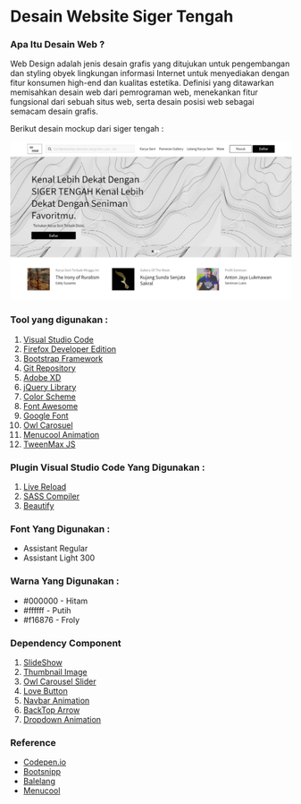 
# Desain Website Siger Tengah

### Apa Itu Desain Web ?

Web Design adalah jenis desain grafis yang ditujukan untuk pengembangan dan styling obyek lingkungan informasi Internet untuk menyediakan dengan fitur konsumen high-end dan kualitas estetika. Definisi yang ditawarkan memisahkan desain web dari pemrograman web, menekankan fitur fungsional dari sebuah situs web, serta desain posisi web sebagai semacam desain grafis.

Berikut desain mockup dari siger tengah :

![Desain Landing Page Siger Tengah](images/screen.png)

### Tool yang digunakan :

1. [Visual Studio Code](https://code.visualstudio.com/)
2. [Firefox Developer Edition](https://www.mozilla.org/id/firefox/developer/all/)
3. [Bootstrap Framework](https://getbootstrap.com/)
4. [Git Repository](github.com)
5. [Adobe XD](https://www.adobe.com/products/xd.html)
6. [jQuery Library](https://jquery.com/download/)
7. [Color Scheme](https://coolors.co/)
8. [Font Awesome](https://www.bootstrapcdn.com/fontawesome/)
9. [Google Font](https://fonts.google.com)
10. [Owl Carosuel](https://owlcarousel2.github.io/OwlCarousel2/)
11. [Menucool Animation](http://www.menucool.com)
12. [TweenMax JS](https://greensock.com/)

### Plugin Visual Studio Code Yang Digunakan :
1. [Live Reload](https://marketplace.visualstudio.com/items?itemName=MS-vsliveshare.vsls-vs)
2. [SASS Compiler](https://marketplace.visualstudio.com/items?itemName=ritwickdey.live-sass)
3. [Beautify](https://marketplace.visualstudio.com/items?itemName=ritwickdey.live-sass)

### Font Yang Digunakan :
* Assistant Regular
* Assistant Light 300

### Warna Yang Digunakan :
* #000000 - Hitam
* #ffffff - Putih
* #f16876 - Froly

### Dependency Component
1. [SlideShow](https://bootsnipp.com/snippets/X0Qdv)
2. [Thumbnail Image](https://bootsnipp.com/snippets/0ej)
3. [Owl Carousel Slider](https://codepen.io/Nelis/pen/reEjZz)
4. [Love Button](https://codepen.io/kieranfivestars/pen/PwzjgN)
5. [Navbar Animation](http://www.menucool.com/ui/animated-sticky-header-on-scroll)
6. [BackTop Arrow](http://www.menucool.com/ui/back-to-top-arrow)
7. [Dropdown Animation](https://codepen.io/indaFaust/pen/awGpQW)

### Reference

* [Codepen.io](https://codepen.io/)
* [Bootsnipp](https://bootsnip.com)
* [Balelang](https://balelang.com)
* [Menucool](http://www.menucool.com)

